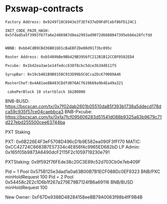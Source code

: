 # Pxswap-contracts

```
Factory Address: 0x9249f18C6943e3f3Ef437eD9FdFCebf86FD124C1

INIT_CODE_PAIR_HASH: 0x5fdad5a5f3993f67fa6e2486987d8ea2993ad9072d6688047395ebb6e28fcfdd


WBNB: 0xbb4CdB9CBd36B01bD1cBaEBF2De08d9173bc095c

Router Address: 0xb5409bBe9Bb429B3956fC212B1B12CCBF0582ED4

Pxcube: 0x1b42ea3ae1e14fedcc638f8cbc5dce3b34d611f5

SyrupBar: 0x19cb481B9B9158C933D99b5C6Cca2Dc679089A46

MasterChef:0x4A81ee8B483CDdfd076ACf619669a9b4Ea49a321 
 
 cakePerBlock 10 startblock 16280000
```


BNB-BUSD:  https://bscscan.com/tx/0x7f02dab2601b05510da85f393b1738a5ddecd178dca59c935f57ce04caebbca3
BNB-Pxcube: https://bscscan.com/tx/0xfa7fcf095606283d51541d088b9325a63b9679c71d227ebd255500cee63744ba


PXT Staking

PXT: 0x6B226E4F3eF5708D496cD1b9E582ea090F3fFf70
MATIC: 0xCC42724C6683B7E57334c4E856f4c9965ED682bD
LP Admin: 0x165f05b9873A6490dcF2115F2c1059719230e791

PXTStaking: 0x9f592f76FEde38c20C3E89c52d703Cb0e7eb409F


Pid = 1  Pool 0x575B125e3dad1a0a63B00B7B1ECF088Dc0EF9323 BNB/PXC minHoldRequest 100 
Pid = 2  Pool 0x54458c2E2c1D6b1f267a279E79B7124fB6a69116 BNB/BUSD minHoldRequest 100

New Owner: 0xF67De9388D48284158eeBB79A0063f98b4fF9B4B 


